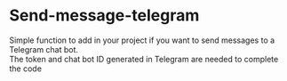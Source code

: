# Send-message-telegram  
Simple function to add in your project if you want to send messages to a Telegram chat bot.   
The token and chat bot ID generated in Telegram are needed to complete the code
